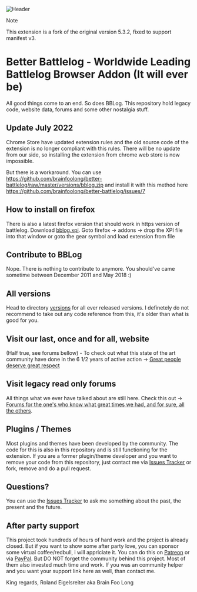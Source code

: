 ![Header](https://github.com/brainfoolong/better-battlelog/raw/master/images/github-header.jpg)

> [!NOTE]
> This extension is a fork of the original version 5.3.2, fixed to support manifest v3.

# Better Battlelog - Worldwide Leading Battlelog Browser Addon (It will ever be)

All good things come to an end. So does BBLog. This repository hold legacy code, website data, forums and some other nostalgia stuff.

## Update July 2022

Chrome Store have updated extension rules and the old source code of the extension is no longer compliant with this rules. There will be no update from our side, so installing the extension from chrome web store is now impossible.

But there is a workaround. You can use https://github.com/brainfoolong/better-battlelog/raw/master/versions/bblog.zip and install it with this method here  https://github.com/brainfoolong/better-battlelog/issues/7

## How to install on firefox

There is also a latest firefox version that should work in https version of battlelog.
Download [bblog.xpi](https://github.com/brainfoolong/better-battlelog/raw/master/versions/4.9.3/bblog.xpi).
Goto firefox -> addons -> drop the XPI file into that window or goto the gear symbol and load extension from file


## Contribute to BBLog

Nope. There is nothing to contribute to anymore. You should've came sometime between December 2011 and May 2018 :)

## All versions

Head to directory [versions](https://github.com/brainfoolong/better-battlelog/blob/master/versions) for all ever released versions. I definetely do not recommend to take out any code reference from this, it's older than what is good for you.

## Visit our last, once and for all, website

(Half true, see forums bellow) - To check out what this state of the art community have done in the 6 1/2 years of active action -> [Great people deserve great respect](https://getbblog.com)

## Visit legacy read only forums

All things what we ever have talked about are still here. Check this out -> [Forums for the one's who know what great times we had, and for sure, all the others](https://getbblog.com/forums/sitemap.html).

## Plugins / Themes

Most plugins and themes have been developed by the community. The code for this is also in this repository and is still functioning for the extension. If you are a former plugin/theme developer and you want to remove your code from this repository, just contact me via [Issues Tracker](https://github.com/brainfoolong/better-battlelog/issues) or fork, remove and do a pull request.

## Questions?

You can use the [Issues Tracker](https://github.com/brainfoolong/better-battlelog/issues) to ask me something about the past, the present and the future.

## After party support 

This project took hundreds of hours of hard work and the project is already closed. But if you want to show some after party love, you can sponsor some virtual coffee/redbull, i will appriciate it. You can do this on [Patreon](https://www.patreon.com/brainfoolong) or via [PayPal](https://www.paypal.me/brainfoolong). But DO NOT forget the community behind this project. Most of them also invested much time and work. If you was an community helper and you want your support link here as well, than contact me.

King regards, Roland Eigelsreiter aka Brain Foo Long
